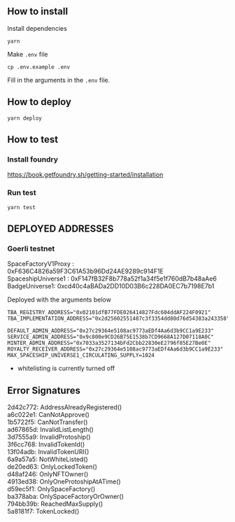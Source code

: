 
## How to install
Install dependencies
```
yarn
```
Make `.env` file
```
cp .env.example .env
```
Fill in the arguments in the `.env` file. 

## How to deploy
```
yarn deploy
```

## How to test
### Install foundry  
https://book.getfoundry.sh/getting-started/installation
### Run test  
```
yarn test
```


## DEPLOYED ADDRESSES

### Goerli testnet

SpaceFactoryV1Proxy : 0xF636C4826a59F3C61A53b96Dd24AE9289c914F1E  
SpaceshipUniverse1 : 0xF147fB32F8b778a52f1a34f5e1f760dB7b48aAe6  
BadgeUniverse1: 0xcd40c4aBADa2DD10D03B6c228DA0EC7b7198E7b1  

Deployed with the arguments below
```
TBA_REGISTRY_ADDRESS="0x02101dfB77FDE026414827Fdc604ddAF224F0921"
TBA_IMPLEMENTATION_ADDRESS="0x2d25602551487c3f3354dd80d76d54383a243358"

DEFAULT_ADMIN_ADDRESS="0x27c29364e5108ac9773aEDf4Aa6d3b9CC1a9E233"  
SERVICE_ADMIN_ADDRESS="0x9c800e9CD26B75E1538b7CD9668A127D07118A0C"  
MINTER_ADMIN_ADDRESS="0x7033a3527134bFd2Cbb22830eE2796f85E27Be0E"  
ROYALTY_RECEIVER_ADDRESS="0x27c29364e5108ac9773aEDf4Aa6d3b9CC1a9E233"  
MAX_SPACESHIP_UNIVERSE1_CIRCULATING_SUPPLY=1024  
```
* whitelisting is currently turned off

## Error Signatures

2d42c772: AddressAlreadyRegistered()  
a6c022e1: CanNotApprove()  
1b5722f5: CanNotTransfer()  
ad67865d: InvalidListLength()  
3d7555a9: InvalidProtoship()  
3f6cc768: InvalidTokenId()  
13f04adb: InvalidTokenURI()  
6a9a57a5: NotWhiteListed()  
de20ed63: OnlyLockedToken()  
d48af246: OnlyNFTOwner()  
4913ed38: OnlyOneProtoshipAtATime()  
d59ec5f1: OnlySpaceFactory()  
ba378aba: OnlySpaceFactoryOrOwner()  
794bb39b: ReachedMaxSupply()  
5a8181f7: TokenLocked()  
